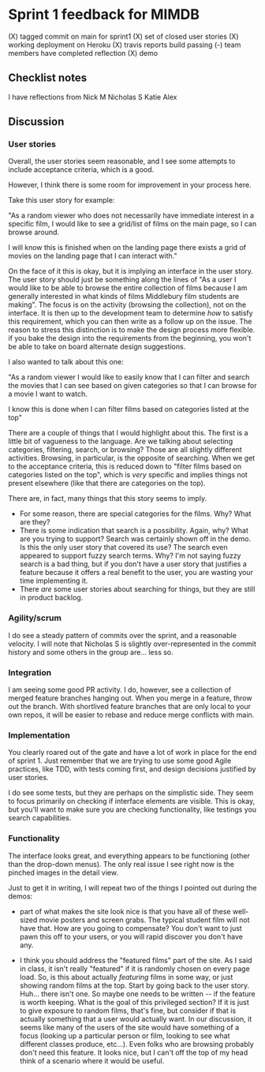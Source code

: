 # Sprint 1 feedback for MIMDB

(X) tagged commit on main for sprint1
(X) set of closed user stories
(X) working deployment on Heroku
(X) travis reports build passing
(-) team members have completed reflection
(X) demo

## Checklist notes

I have reflections from 
Nick M
Nicholas S
Katie
Alex

## Discussion

### User stories

Overall, the user stories seem reasonable, and I see some attempts to include acceptance criteria, which is a good. 

However, I think there is some room for improvement in your process here. 

Take this user story for example:

"As a random viewer who does not necessarily have immediate interest in a specific film, I would like to see a grid/list of films on the main page, so I can browse around.

I will know this is finished when on the landing page there exists a grid of movies on the landing page that I can interact with."

On the face of it this is okay, but it is implying an interface in the user story. The user story should just be something along the lines of "As a user I would like to be able to browse the entire collection of films because I am generally interested in what kinds of films Middlebury film students are making". The focus is on the activity (browsing the collection), not on the interface. It is then up to the development team to determine _how_ to satisfy this requirement, which you can then write as a follow up on the issue. The reason to stress this distinction is to make the design process more flexible. if you bake the design into the requirements from the beginning, you won't be able to take on board alternate design suggestions. 

I also wanted to talk about this one:

"As a random viewer I would like to easily know that I can filter and search the movies that I can see based on given categories so that I can browse for a movie I want to watch.

I know this is done when I can filter films based on categories listed at the top"

There are a couple of things that I would highlight about this. The first is a little bit of vagueness to the language. Are we talking about selecting categories, filtering, search, or browsing? Those are all slightly different activities. Browsing, in particular, is the opposite of searching. When we get to the acceptance criteria, this is reduced down to "filter films based on categories listed on the top", which is _very_ specific and implies things not present elsewhere (like that there are categories on the top).

There are, in fact, many things that this story seems to imply. 

- For some reason, there are special categories for the films. Why? What are they?
- There is some indication that search is a possibility. Again, why? What are you trying to support? Search was certainly shown off in the demo. Is this the only user story that covered its use? The search even appeared to support fuzzy search terms. Why? I'm not saying fuzzy search is a bad thing, but if you don't have a user story that justifies a feature because it offers a real benefit to the user, you are wasting your time implementing it. 
- There _are_ some user stories about searching for things, but they are still in product backlog. 


### Agility/scrum

I do see a steady pattern of commits over the sprint, and a reasonable velocity. I will note that Nicholas S is slightly over-represented in the commit history and some others in the group are... less so.


### Integration

I am seeing some good PR activity. I do, however, see a collection of merged feature branches hanging out. When you merge in a feature, throw out the branch. With shortlived feature branches that are only local to your own repos, it will be easier to rebase and reduce merge conflicts with main.



### Implementation

You clearly roared out of the gate and have a lot of work in place for the end of sprint 1. Just remember that we are trying to use some good Agile practices, like TDD, with tests coming first, and design decisions justified by user stories. 

I do see some tests, but they are perhaps on the simplistic side. They seem to focus primarily on checking if interface elements are visible. This is okay, but you'll want to make sure you are checking functionality, like testings you search capabilities. 

### Functionality

The interface looks great, and everything appears to be functioning (other than the drop-down menus). The only real issue I see right now is the pinched images in the detail view. 

Just to get it in writing, I will repeat two of the things I pointed out during the demos:

- part of what makes the site look nice is that you have all of these well-sized movie posters and screen grabs. The typical student film will not have that. How are you going to compensate? You don't want to just pawn this off to your users, or you will rapid discover you don't have any. 

- I think you should address the "featured films" part of the site. As I said in class, it isn't really "featured" if it is randomly chosen on every page load. So, is this about actually _featuring_ films in some way, or just showing random films at the top. Start by going back to the user story. Huh... there isn't one. So maybe one needs to be written -- if the feature is worth keeping. What is the goal of this privileged section? If it is just to give exposure to random films, that's fine, but consider if that is actually something that a user would actually want. In our discussion, it seems like many of the users of the site would have something of a focus (looking up a particular person or film, looking to see what different classes produce, etc...). Even folks who are browsing probably don't need this feature. It looks nice, but I can't off the top of my head think of a scenario where it would be useful. 